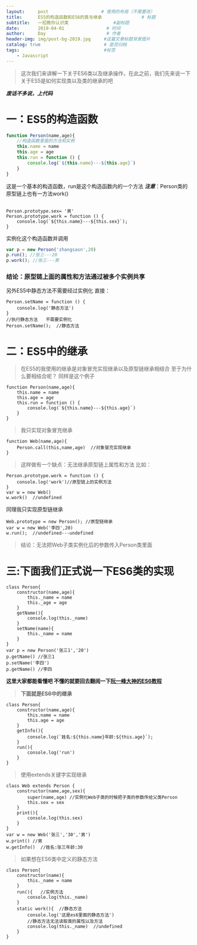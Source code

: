 ```yaml
---
layout:     post                    # 使用的布局（不需要改）
title:      ES5的构造函数和ES6的类与继承               # 标题 
subtitle:   一招教你认识类                 #副标题
date:       2019-04-01                # 时间
author:     Day                       # 作者
header-img: img/post-bg-2019.jpg     #这篇文章标题背景图片
catalog: true                        # 是否归档
tags:                                #标签
    - Javascript
---
```


> 这次我们来讲解一下关于ES6类以及继承操作，在此之前，我们先来说一下关于ES5是如何实现类以及类的继承的吧

***废话不多说，上代码***
# 一：ES5的构造函数
```javascript
function Person(name,age){
    //构造函数里面的方法和实例
    this.name = name
    this.age = age
    this.run = function () {
        console.log(`${this.name}---${this.age}`)
    }
}
```
这是一个基本的构造函数，run是这个构造函数内的一个方法
***注意***：Person类的原型链上也有一方法work()
```

Person.prototype.sex= '男'
Person.prototype.work = function () {
    console.log(`${this.name}---${this.sex}`);
}
```

实例化这个构造函数并调用
```javascript
var p = new Person('zhangsasn',20) 
p.run(); //张三---20
p.work(); //张三---男
```
### 结论：原型链上面的属性和方法通过被多个实例共享
另外ES5中静态方法不需要经过实例化
直接：
```
Person.setName = function () {
    console.log('静态方法')
}
//执行静态方法   不需要实例化
Person.setName();  //静态方法
```
# 二：ES5中的继承
> 在ES5的我使用的继承是对象冒充实现继承以及原型链继承相结合
至于为什么要相结合呢？
同样是这个例子
```
function Person(name,age){
    this.name = name
    this.age = age
    this.run = function () {
        console.log(`${this.name}---${this.age}`)  
    }
}   
```
> 我只实现对象冒充继承
```
function Web(name,age){
    Person.call(this,name,age)  //对象冒充实现继承  
}
```
> 这样做有一个缺点：无法继承原型链上属性和方法
比如：
```
Person.prototype.work = function () {
    console.log('work')//原型链上的实例方法
}
var w = new Web()
w.work()  //undefined
```
同理我只实现原型链继承
```
Web.prototype = new Person(); //原型链继承
var w = new Web('李四',20)
w.run();  //undefined---undefined
```
> 结论：无法把Web子类实例化后的参数传入Person类里面    
# 三:下面我们正式说一下ES6类的实现
```
class Person{
    constructor(name,age){
        this._name = name
        this._age = age
    }
    getName(){
        console.log(this._name)
    }
    setName(name){
        this._name = name
    }
}
var p = new Person('张三1','20')
p.getName() //张三1
p.setName('李四')
p.getName() //李四
```
**这里大家都能看懂吧 不懂的就要回去翻阅一下[阮一峰大神的ES6教程](http://www.ruanyifeng.com/)**
> **下面就是ES6中的继承**
```
class Person{
    constructor(name,age){
        this.name = name
        this.age = age
    }
    getInfo(){
        console.log(`姓名:${this.name}年龄:${this.age}`);
    }
    run(){
        console.log('run')
    }
}
```
> 使用extends关键字实现继承
```
class Web extends Person {
    constructor(name,age,sex){
        super(name,age) //实例化Web子类的时候把子类的参数传给父类Person
        this.sex = sex
    }
    print(){
        console.log(this.sex)
    }
}
var w = new Web('张三','30','男')
w.print() //男
w.getInfo()  //姓名:张三年龄:30
```
> 如果想在ES6类中定义的静态方法
```
class Person{
    constructor(name){
        this._name = name 
    }
    run(){   //实例方法
        console.log(this._name)  
    }
    static work(){  //静态方法
        console.log('这是es6里面的静态方法')
        //静态方法无法读取类的属性以及方法
        console.log(this._name)  //undefined
    }
}
```
